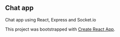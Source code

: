## Chat app
Chat app using React, Express and Socket.io

This project was bootstrapped with [Create React App](https://github.com/facebook/create-react-app).
